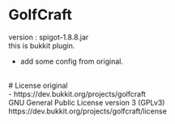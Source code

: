 
# GolfCraft
version : spigot-1.8.8.jar<br>
this is bukkit plugin.<br>
 - add some config from original.<br>
<br>
# License
original<br>
 - https://dev.bukkit.org/projects/golfcraft<br>
GNU General Public License version 3 (GPLv3)<br>
https://dev.bukkit.org/projects/golfcraft/license<br>

